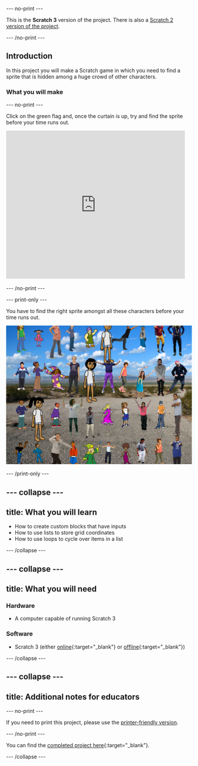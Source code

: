 --- no-print ---

This is the **Scratch 3** version of the project. There is also a [Scratch 2 version of the project](https://projects.raspberrypi.org/en/projects/lineup-scratch2).

--- /no-print ---

## Introduction

In this project you will make a Scratch game in which you need to find a sprite that is hidden among a huge crowd of other characters.

### What you will make

--- no-print ---

Click on the green flag and, once the curtain is up, try and find the sprite before your time runs out.

<div class="scratch-preview">
  <iframe allowtransparency="true" width="485" height="402" src="https://scratch.mit.edu/projects/embed/259020474/?autostart=false" frameborder="0" scrolling="no"></iframe>
</div>

--- /no-print ---

--- print-only ---

You have to find the right sprite amongst all these characters before your time runs out.

![showcase](images/showcase.png)

--- /print-only ---

--- collapse ---
---
title: What you will learn
---

- How to create custom blocks that have inputs
- How to use lists to store grid coordinates
- How to use loops to cycle over items in a list

--- /collapse ---

--- collapse ---
---
title: What you will need
---

### Hardware
+ A computer capable of running Scratch 3

### Software
+ Scratch 3 (either [online](https://rpf.io/scratchon){:target="_blank"} or [offline](https://rpf.io/scratchoff){:target="_blank"})

--- /collapse ---

--- collapse ---
---
title: Additional notes for educators
---

--- no-print ---

If you need to print this project, please use the [printer-friendly version](https://projects.raspberrypi.org/en/projects/lineup/print).

--- /no-print ---

You can find the [completed project here](https://rpf.io/p/en/lineup-get){:target="_blank"}.

--- /collapse ---
